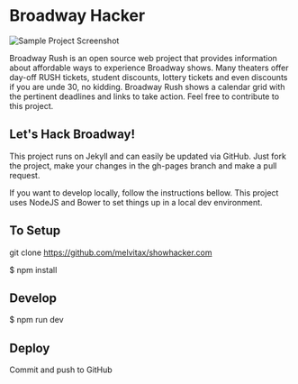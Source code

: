 # Broadway Hacker

![Sample Project Screenshot](https://raw.githubusercontent.com/melvitax/showhacker.com/gh-pages/_Screenshot.jpg "Sample Project Screenshot")

Broadway Rush is an open source web project that provides information about affordable ways to experience Broadway shows. Many theaters offer day-off RUSH tickets, student discounts, lottery tickets and even discounts if you are unde 30, no kidding. Broadway Rush shows a calendar grid with the pertinent deadlines and links to take action. Feel free to contribute to this project.

## Let's Hack Broadway!

This project runs on Jekyll and can easily be updated via GitHub. Just fork the project, make your changes in the gh-pages branch and make a pull request.

If you want to develop locally, follow the instructions bellow. This project uses NodeJS and Bower to set things up in a local dev environment.

## To Setup

git clone https://github.com/melvitax/showhacker.com

$ npm install

## Develop

$ npm run dev

## Deploy

Commit and push to GitHub
